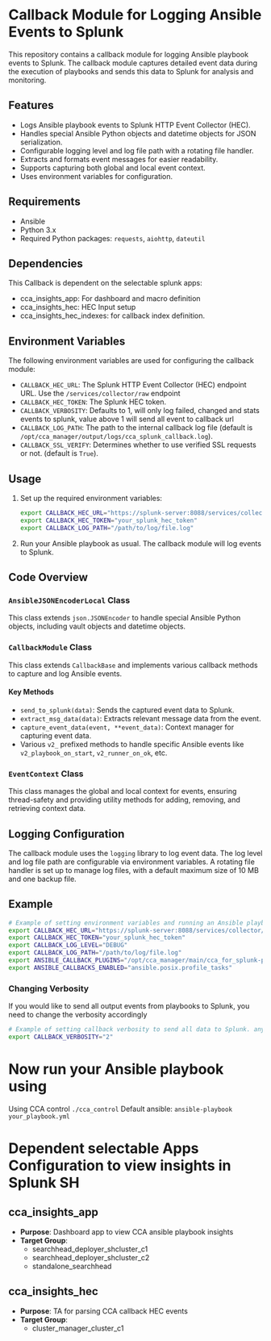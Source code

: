 # Callback Module for Logging Ansible Events to Splunk

This repository contains a callback module for logging Ansible playbook events to Splunk. The callback module captures detailed event data during the execution of playbooks and sends this data to Splunk for analysis and monitoring.

## Features

- Logs Ansible playbook events to Splunk HTTP Event Collector (HEC).
- Handles special Ansible Python objects and datetime objects for JSON serialization.
- Configurable logging level and log file path with a rotating file handler.
- Extracts and formats event messages for easier readability.
- Supports capturing both global and local event context.
- Uses environment variables for configuration.

## Requirements

- Ansible
- Python 3.x
- Required Python packages: `requests`, `aiohttp`, `dateutil`

## Dependencies
This Callback is dependent on the selectable splunk apps: 
- cca_insights_app: For dashboard and macro definition
- cca_insights_hec: HEC Input setup
- cca_insights_hec_indexes: for callback index definition. 

## Environment Variables

The following environment variables are used for configuring the callback module:

- `CALLBACK_HEC_URL`: The Splunk HTTP Event Collector (HEC) endpoint URL. Use the `/services/collector/raw` endpoint
- `CALLBACK_HEC_TOKEN`: The Splunk HEC token.
- `CALLBACK_VERBOSITY`: Defaults to 1, will only log failed, changed and stats events to splunk, value above 1 will send all event to callback url
- `CALLBACK_LOG_PATH`: The path to the internal callback log file (default is `/opt/cca_manager/output/logs/cca_splunk_callback.log`).
- `CALLBACK_SSL_VERIFY`: Determines whether to use verified SSL requests or not. (default is `True`).
## Usage

1. Set up the required environment variables:

   ```sh
   export CALLBACK_HEC_URL="https://splunk-server:8088/services/collector/raw"
   export CALLBACK_HEC_TOKEN="your_splunk_hec_token"
   export CALLBACK_LOG_PATH="/path/to/log/file.log"
   ```

2. Run your Ansible playbook as usual. The callback module will log events to Splunk.

## Code Overview

### `AnsibleJSONEncoderLocal` Class

This class extends `json.JSONEncoder` to handle special Ansible Python objects, including vault objects and datetime objects.

### `CallbackModule` Class

This class extends `CallbackBase` and implements various callback methods to capture and log Ansible events.

#### Key Methods

- `send_to_splunk(data)`: Sends the captured event data to Splunk.
- `extract_msg_data(data)`: Extracts relevant message data from the event.
- `capture_event_data(event, **event_data)`: Context manager for capturing event data.
- Various `v2_` prefixed methods to handle specific Ansible events like `v2_playbook_on_start`, `v2_runner_on_ok`, etc.

### `EventContext` Class

This class manages the global and local context for events, ensuring thread-safety and providing utility methods for adding, removing, and retrieving context data.

## Logging Configuration

The callback module uses the `logging` library to log event data. The log level and log file path are configurable via environment variables. A rotating file handler is set up to manage log files, with a default maximum size of 10 MB and one backup file.

## Example

```sh
# Example of setting environment variables and running an Ansible playbook
export CALLBACK_HEC_URL="https://splunk-server:8088/services/collector/raw"
export CALLBACK_HEC_TOKEN="your_splunk_hec_token"
export CALLBACK_LOG_LEVEL="DEBUG"
export CALLBACK_LOG_PATH="/path/to/log/file.log"
export ANSIBLE_CALLBACK_PLUGINS="/opt/cca_manager/main/cca_for_splunk-premium/callback_plugins"
export ANSIBLE_CALLBACKS_ENABLED="ansible.posix.profile_tasks"

```

### Changing Verbosity
If you would like to send all output events from playbooks to Splunk, you need to change the verbosity accordingly
```sh
# Example of setting callback verbosity to send all data to Splunk. anything above 1 will send all events. please make sure that the value is an number.
export CALLBACK_VERBOSITY="2"
```

# Now run your Ansible playbook using


Using CCA control `./cca_control`
Default ansible:  `ansible-playbook your_playbook.yml`

# Dependent selectable Apps Configuration to view insights in Splunk SH

## cca_insights_app
- **Purpose**: Dashboard app to view CCA ansible playbook insights
- **Target Group**:
  - searchhead_deployer_shcluster_c1
  - searchhead_deployer_shcluster_c2
  - standalone_searchhead

## cca_insights_hec
- **Purpose**: TA for parsing CCA callback HEC events
- **Target Group**:
  - cluster_manager_cluster_c1
